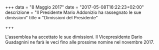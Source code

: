 +++
data = "8 Maggio 2017"
date = "2017-05-08T16:22:23+02:00"
descrizione = "Il Presidente Mario Addonizio ha rassegnato le sue dimissioni"
title = "Dimissioni del Presidente"

+++

L'assemblea ha accettato le sue dimissioni. Il Vicepresidente Dario Guadagnini ne farà le veci fino alle prossime nomine nel novembre 2017.